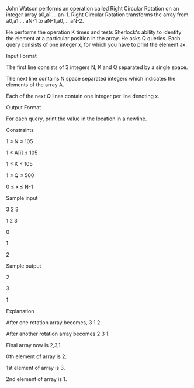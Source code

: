 John Watson performs an operation called Right Circular Rotation on an integer array a0,a1 ... an-1. Right Circular Rotation transforms the array from a0,a1 ... aN-1 to aN-1,a0,... aN-2.

He performs the operation K times and tests Sherlock's ability to identify the element at a particular position in the array. He asks Q queries. Each query consists of one integer x, for which you have to print the element ax.

Input Format 

The first line consists of 3 integers N, K and Q separated by a single space. 

The next line contains N space separated integers which indicates the elements of the array A. 

Each of the next Q lines contain one integer per line denoting x.

Output Format 

For each query, print the value in the location in a newline.

Constraints 

1 ≤ N ≤ 105 

1 ≤ A[i] ≤ 105 

1 ≤ K ≤ 105 

1 ≤ Q ≤ 500 

0 ≤ x ≤ N-1

Sample input

3 2 3

1 2 3

0

1

2

Sample output


2

3

1

Explanation 

After one rotation array becomes, 3 1 2. 

After another rotation array becomes 2 3 1. 

Final array now is 2,3,1. 

0th element of array is 2. 

1st element of array is 3. 

2nd element of array is 1.

